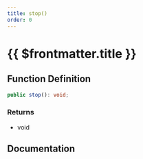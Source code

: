 ```yaml
---
title: stop()
order: 0
---
```


# {{ $frontmatter.title }}

<!--@include: ./stop_partial_header.md-->

## Function Definition

```ts
public stop(): void;
```

### Returns

* void

## Documentation

<!--@include: ./stop_partial_footer.md-->

